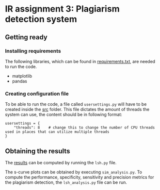 # IR assignment 3: Plagiarism detection system

## Getting ready
### Installing requirements
The following libraries, which can be found in [requirements.txt](./requirements.txt), are needed to run the code. 
* matplotlib
* pandas

### Creating configuration file
To be able to run the code, a file called `usersettings.py` will have to be created inside the [src](./src) folder. This file dictates the amount of threads the system can use, the content should be in following format:
```
usersettings = {
    "threads": 8    # change this to change the number of CPU threads used in places that can utilize multiple threads
}
```

## Obtaining the results

The [results](./results.csv) can be computed by running the `lsh.py` file. 

The s-curve plots can be obtained by executing `sim_analysis.py`. To compute the performance, specificity, sensitivity and precision metrics for the plagiarism detection, the `lsh_analysis.py` file can be run.
